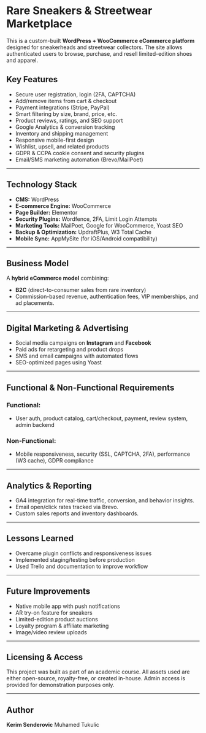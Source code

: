 # Rare Sneakers & Streetwear Marketplace

This is a custom-built **WordPress + WooCommerce eCommerce platform** designed for sneakerheads and streetwear collectors. The site allows authenticated users to browse, purchase, and resell limited-edition shoes and apparel.



##  Key Features

-  Secure user registration, login (2FA, CAPTCHA)
-  Add/remove items from cart & checkout
-  Payment integrations (Stripe, PayPal)
-  Smart filtering by size, brand, price, etc.
-  Product reviews, ratings, and SEO support
-  Google Analytics & conversion tracking
-  Inventory and shipping management
-  Responsive mobile-first design
-  Wishlist, upsell, and related products
-  GDPR & CCPA cookie consent and security plugins
-  Email/SMS marketing automation (Brevo/MailPoet)

---

##  Technology Stack

- **CMS:** WordPress  
- **E-commerce Engine:** WooCommerce  
- **Page Builder:** Elementor  
- **Security Plugins:** Wordfence, 2FA, Limit Login Attempts  
- **Marketing Tools:** MailPoet, Google for WooCommerce, Yoast SEO  
- **Backup & Optimization:** UpdraftPlus, W3 Total Cache  
- **Mobile Sync:** AppMySite (for iOS/Android compatibility)  

---

##  Business Model

A **hybrid eCommerce model** combining:
- **B2C** (direct-to-consumer sales from rare inventory)
- Commission-based revenue, authentication fees, VIP memberships, and ad placements.

---

##  Digital Marketing & Advertising

- Social media campaigns on **Instagram** and **Facebook**
- Paid ads for retargeting and product drops
- SMS and email campaigns with automated flows
- SEO-optimized pages using Yoast

---

##  Functional & Non-Functional Requirements

### Functional:
- User auth, product catalog, cart/checkout, payment, review system, admin backend

### Non-Functional:
- Mobile responsiveness, security (SSL, CAPTCHA, 2FA), performance (W3 cache), GDPR compliance

---

##  Analytics & Reporting

- GA4 integration for real-time traffic, conversion, and behavior insights.
- Email open/click rates tracked via Brevo.
- Custom sales reports and inventory dashboards.

---

##  Lessons Learned

- Overcame plugin conflicts and responsiveness issues
- Implemented staging/testing before production
- Used Trello and documentation to improve workflow

---

##  Future Improvements

- Native mobile app with push notifications
- AR try-on feature for sneakers
- Limited-edition product auctions
- Loyalty program & affiliate marketing
- Image/video review uploads

---

##  Licensing & Access

This project was built as part of an academic course. All assets used are either open-source, royalty-free, or created in-house. Admin access is provided for demonstration purposes only.

---

##  Author

**Kerim Senderovic** 
Muhamed Tukulic
